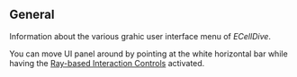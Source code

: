 ## General

Information about the various grahic user interface menu of *ECellDive*.

You can move UI panel around by pointing at the white horizontal bar while having the [Ray-based Interaction Controls](../Controls/ray_based_interaction_controls.md) activated.